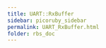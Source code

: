 ```yaml
---
title: UART::RxBuffer
sidebar: picoruby_sidebar
permalink: UART_RxBuffer.html
folder: rbs_doc
---
```

